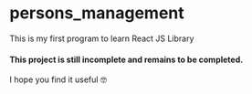 # persons_management
This is my first program to learn React JS Library



#### This project is still incomplete and remains to be completed.
I hope you find it useful 🤓
